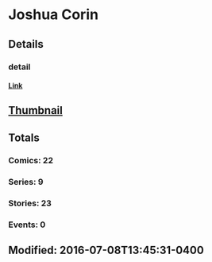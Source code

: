 # Joshua  Corin 
## Details
### detail
#### [Link](http://marvel.com/comics/creators/12876/joshua_corin?utm_campaign=apiRef&utm_source=225578a89fc76f3d20fbffda5d17a88d)
## [Thumbnail](http://i.annihil.us/u/prod/marvel/i/mg/b/40/image_not_available.jpg)
## Totals
### Comics: 22
### Series: 9
### Stories: 23
### Events: 0
## Modified: 2016-07-08T13:45:31-0400